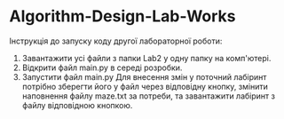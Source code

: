 # Algorithm-Design-Lab-Works
Інструкція до запуску коду другої лабораторної роботи:
1) Завантажити усі файли з папки Lab2 у одну папку на комп'ютері.
2) Відкрити файл main.py в середі розробки.
3) Запустити файл main.py
Для внесення змін у поточний лабіринт потрібно зберегти його у файл через відповідну кнопку, змінити наповнення файлу maze.txt за потреби, та завантажити лабіринт з файлу відповідною кнопкою.

